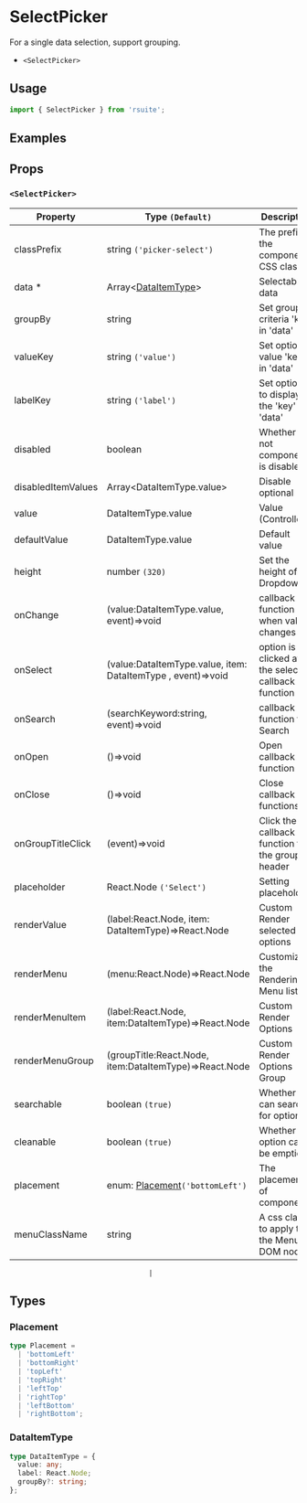 # SelectPicker

For a single data selection, support grouping.

* `<SelectPicker>`

## Usage

```js
import { SelectPicker } from 'rsuite';
```

## Examples

<!--{demo}-->

## Props

### `<SelectPicker>`

| Property           | Type `(Default)`                                             | Description                                            |
| ------------------ | ------------------------------------------------------------ | ------------------------------------------------------ |
| classPrefix        | string `('picker-select')`                                   | The prefix of the component CSS class                                |
| data \*            | Array&lt;[DataItemType](#DataItemType)&gt;                   | Selectable data                                        |
| groupBy            | string                                                       | Set grouping criteria 'key' in 'data'                  |
| valueKey           | string `('value')`                                           | Set option value 'key' in 'data'                       |
| labelKey           | string `('label')`                                           | Set options to display the 'key' in 'data'             |
| disabled           | boolean                                                      | Whether or not component is disabled                  |
| disabledItemValues | Array&lt;DataItemType.value&gt;                              | Disable optional                                       |
| value              | DataItemType.value                                           | Value (Controlled)                                     |
| defaultValue       | DataItemType.value                                           | Default value                                          |
| height             | number `(320)`                                               | Set the height of the Dropdown                         |
| onChange           | (value:DataItemType.value, event)=>void                      | callback function when value changes                   |
| onSelect           | (value:DataItemType.value, item: DataItemType , event)=>void | option is clicked after the selected callback function |
| onSearch           | (searchKeyword:string, event)=>void                          | callback function for Search                           |
| onOpen             | ()=>void                                                     | Open callback function                                 |
| onClose            | ()=>void                                                     | Close callback functions                               |
| onGroupTitleClick  | (event)=>void                                                | Click the callback function for the group header       |
| placeholder        | React.Node `('Select')`                                      | Setting placeholders                                   |
| renderValue        | (label:React.Node, item: DataItemType)=>React.Node           | Custom Render selected options                         |
| renderMenu         | (menu:React.Node)=>React.Node                                | Customizing the Rendering Menu list                    |
| renderMenuItem     | (label:React.Node, item:DataItemType)=>React.Node            | Custom Render Options                                  |
| renderMenuGroup    | (groupTitle:React.Node, item:DataItemType)=>React.Node       | Custom Render Options Group                            |
| searchable         | boolean `(true)`                                             | Whether you can search for options.                    |
| cleanable          | boolean `(true)`                                             | Whether the option can be emptied.                     |
| placement          | enum: [Placement](#Placement)`('bottomLeft')`                | The placement of component                                 |
| menuClassName      | string                                                       | A css class to apply to the Menu DOM node.             |

                                      |

## Types

### Placement

```ts
type Placement =
  | 'bottomLeft'
  | 'bottomRight'
  | 'topLeft'
  | 'topRight'
  | 'leftTop'
  | 'rightTop'
  | 'leftBottom'
  | 'rightBottom';
```

### DataItemType

```ts
type DataItemType = {
  value: any;
  label: React.Node;
  groupBy?: string;
};
```
